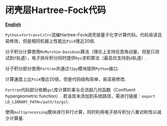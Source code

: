 # 闭壳层Hartree-Fock代码

**[English](README.md)**

`Python`+`Fortran`+`C/C++`混编Hartree-Fock闭壳层量子化学计算代码。代码易读且易修改，但是相同机器上性能比`Psi4`慢近20倍. 

分子积分计算使用`McMurchie-Davidson`算法（理论上支持任意角动量，但是只测试到`f`轨道），电子排斥积分同时提供`Rys`求积算法（最高仅支持到`d`轨道）. 

分子积分部分使用`Fortran`并通过`f2py`模块提供`Python`接口. 

计算速度上比`Psi4`慢近20倍，但是代码结构简单，易读易修改. 

`Fortran`代码部分依赖`gsl`库计算阶乘与合流超几何函数（Confluent hypergeometric function）. 若该库未添加到系统路径，需进行链接：`export LD_LIBRARY_PATH=/path/to/gsl`. 

使用`multiprocessing`模块进行并行计算，同时利用电子排斥积分八重对称性以减少计算量. 
